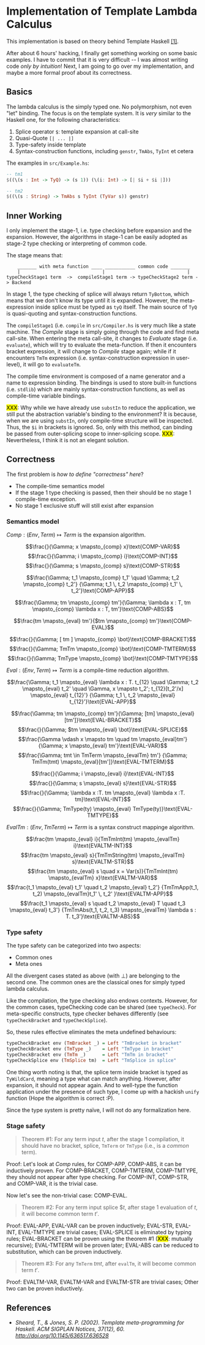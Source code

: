 # Implementation of Template Lambda Calculus

This implementation is based on theory behind Template Haskell [[1]](#ref-1).

After about 6 hours' hacking, I finally get something working on some basic examples. I have to commit that it is very difficult -- I was almost writing code *only by intuition*! Next, I am going to go over my implementation, and maybe a more formal proof about its correctness.

## Basics
The lambda calculus is the simply typed one. No polymorphism, not even "let" binding. The focus is on the template system. It is *very* similar to the Haskell one, for the following characteristics:

1. Splice operator `$`: template expansion at call-site
2. Quasi-Quote `[| ... |]`
3. Type-safety inside template
4. Syntax-construction functions, including `genstr`, `TmAbs`, `TyInt` et cetera

The examples in `src/Example.hs`:

```haskell
-- tm1
$((\(s : Int -> TyQ) -> (s 1)) (\(i: Int) -> [| $i + $i |]))

-- tm2
$((\(s : String) -> TmAbs s TyInt (TyVar s)) genstr)
```

## Inner Working
I only implement the stage-1, i.e. type checking before expansion and the expansion. However, the algorithms in stage-1 can be easily adopted as stage-2 type checking or interpreting of common code.

The stage means that:
        
        _______ with meta function ____ ___________ common code _______
        |                              |                              |
    typeCheckStage1 term  ->  compileStage1 term -> typeCheckStage2 term -> Backend

In stage 1, the type checking of splice will always return `TyBottom`, which means that we don't know its type until it is expanded. However, the meta-expression inside splice must be typed as `tyQ` itself. The main source of `TyQ` is quasi-quoting and syntax-construction functions.

The `compileStage1` (i.e. `compile` in `src/Compiler.hs` is very much like a state machine. The *Compile* stage is simply going through the code and find meta call-site. When entering the meta call-site, it changes to *Evaluate* stage (i.e. `evaluate`), which will try to evaluate the meta-function. If then it encounters bracket expression, it will change to *Compile* stage again; while if it encounters `TmTm` expression (i.e. syntax-construction expression in user-level), it will go to `evaluateTm`.

The compile time environment is composed of a name generator and a name to expression binding. The bindings is used to store built-in functions (i.e. `stdlib`) which are mainly syntax-construction functions, as well as compile-time variable bindings.

<mark>XXX</mark>: Why while we have already use `substIn` to reduce the application, we still put the abstraction variable's binding to the environment? It is because, when we are using `substIn`, only compile-time structure will be inspected. Thus, the `$i` in brackets is ignored. So, only with this method, can binding be passed from outer-splicing scope to inner-splicing scope. <mark>XXX</mark>: Nevertheless, I think it is not an elegant solution.

## Correctness
The first problem is *how to define "correctness" here*?

* The compile-time semantics model
* If the stage 1 type checking is passed, then their should be no stage 1 compile-time exception.
* No stage 1 exclusive stuff will still exist after expansion

### Semantics model
$Comp: (Env, Term) \mapsto Term$ is the expansion algorithm.

$$\frac{}{\Gamma; x \mapsto_{comp} x}\text{COMP-VAR}$$
$$\frac{}{\Gamma; i \mapsto_{comp} i}\text{COMP-INT}$$
$$\frac{}{\Gamma; s \mapsto_{comp} s}\text{COMP-STR}$$

$$\frac{\Gamma; t_1 \mapsto_{comp} t_1' \quad
        \Gamma; t_2 \mapsto_{comp} t_2'}
       {\Gamma; t_1 \, t_2 \mapsto_{comp} t_1' \, t_2'}\text{COMP-APP}$$

$$\frac{\Gamma; tm \mapsto_{comp} tm'}{\Gamma; \lambda x : T, tm \mapsto_{comp} \lambda x : T, tm'}\text{COMP-ABS}$$

$$\frac{tm \mapsto_{eval} tm'}{$tm \mapsto_{comp} tm'}\text{COMP-EVAL}$$

$$\frac{}{\Gamma; [ tm ] \mapsto_{comp} \bot}\text{COMP-BRACKET}$$
$$\frac{}{\Gamma; TmTm \mapsto_{comp} \bot}\text{COMP-TMTERM}$$
$$\frac{}{\Gamma; TmType \mapsto_{comp} \bot}\text{COMP-TMTYPE}$$

$Eval: (Env, Term) \mapsto Term$ is a compile-time reduction algorithm.

$$\frac{\Gamma; t_1 \mapsto_{eval} \lambda x : T. t_{12} \quad
        \Gamma; t_2 \mapsto_{eval} t_2' \quad
        \Gamma, x \mapsto t_2'; t_{12}[t_2'/x] \mapsto_{eval} t_{12}'}
       {\Gamma; t_1 \, t_2 \mapsto_{eval} t_{12}'}\text{EVAL-APP}$$

$$\frac{\Gamma; tm \mapsto_{comp} tm'}{\Gamma; [tm] \mapsto_{eval} [tm']}\text{EVAL-BRACKET}$$
$$\frac{}{\Gamma; $tm \mapsto_{eval} \bot}\text{EVAL-SPLICE}$$
$$\frac{\Gamma \vdash x \mapsto tm \quad
        tm \mapsto_{eval}tm'}{\Gamma; x \mapsto_{eval} tm'}\text{EVAL-VAR}$$
$$\frac{\Gamma; tmt \in TmTerm \mapsto_{evalTm} tm'}
       {\Gamma; TmTm(tmt) \mapsto_{eval}[tm']}\text{EVAL-TMTERM}$$

$$\frac{}{\Gamma; i \mapsto_{eval} i}\text{EVAL-INT}$$
$$\frac{}{\Gamma; s \mapsto_{eval} s}\text{EVAL-STR}$$
$$\frac{}{\Gamma; \lambda x :T. tm \mapsto_{eval} \lambda x :T. tm}\text{EVAL-INT}$$
$$\frac{}{\Gamma; TmType(ty) \mapsto_{eval} TmType(ty)}\text{EVAL-TMTYPE}$$

$EvalTm: (Env, TmTerm) \mapsto Term$ is a syntax construct mappinge algorithm.

$$\frac{tm \mapsto_{eval} i}{TmTmInt(tm) \mapsto_{evalTm} i}\text{EVALTM-INT}$$
$$\frac{tm \mapsto_{eval} s}{TmTmString(tm) \mapsto_{evalTm} s}\text{EVALTM-STR}$$
$$\frac{tm \mapsto_{eval} s \quad
        x = Var(s)}{TmTmInt(tm) \mapsto_{evalTm} x}\text{EVALTM-VAR}$$
$$\frac{t_1 \mapsto_{eval} t_1' \quad
        t_2 \mapsto_{eval} t_2'}
       {TmTmApp(t_1, t_2) \mapsto_{evalTm}t_1' \, t_2' }\text{EVALTM-APP}$$
$$\frac{t_1 \mapsto_{eval} s \quad
        t_2 \mapsto_{eval} T \quad
        t_3 \mapsto_{eval} t_3'}
       {TmTmAbs(t_1, t_2, t_3) \mapsto_{evalTm} \lambda s : T. t_3'}\text{EVALTM-ABS}$$

### Type safety
The type safety can be categorized into two aspects:

* Common ones
* Meta ones

All the divergent cases stated as above (with $\bot$) are belonging to the second one. The common ones are the classical ones for simply typed lambda calculus.

Like the compilation, the type checking also endows contexts. However, for the common cases, typeChecking code can be shared (see `typeCheck`). For meta-specific constructs, type checker behaves differently (see `typeCheckBracket` and `typeCheckSplice`).

So, these rules effective eliminates the meta undefined behaviours:

```haskell
typeCheckBracket env (TmBracket _) = Left "TmBracket in bracket"
typeCheckBracket env (TmType _)    = Left "TmType in bracket"
typeCheckBracket env (TmTm _)      = Left "TmTm in bracket"
typeCheckSplice env (TmSplice tm)  = Left "TmSplice in splice"
```

One thing worth noting is that, the splice term inside bracket is typed as `TyWildCard`, meaning a type what can match anything. However, after expansion, it should not appear again. And to well-type the function application under the presence of such type, I come up with a hackish `unify` function (Hope the algorithm is correct :P).

Since the type system is pretty naïve, I will not do any formalization here.

### Stage safety
> Theorem #1: For any term input $t$, after the stage 1 compilation, it should have no bracket, splice, `TmTerm` or `TmType` (i.e., is a *common* term).

Proof: Let's look at $Comp$ rules, for COMP-APP, COMP-ABS, it can be inductively proven. For COMP-BRACKET, COMP-TMTERM, COMP-TMTYPE, they should not appear after type checking. For COMP-INT, COMP-STR, and COMP-VAR, it is the trivial case.

Now let's see the non-trivial case: COMP-EVAL.

> Theorem #2: For any term input splice $$t$, after stage 1 evaluation of $t$, it will become common term $t'$.

Proof: EVAL-APP, EVAL-VAR can be proven inductively; EVAL-STR, EVAL-INT, EVAL-TMTYPE are trivial cases; EVAL-SPLICE is eliminated by typing rules; EVAL-BRACKET can be proven using the theorem #1 (<mark>XXX</mark>: mutually recursive); EVAL-TMTERM will be proven later; EVAL-ABS can be reduced to substitution, which can be proven inductively.

> Theorem #3: For any `TmTerm` $tmt$, after `evalTm`, it will become common term $t'$.

Proof: EVALTM-VAR, EVALTM-VAR and EVALTM-STR are trivial cases; Other two can be proven inductively.




## References

* <cite id="ref-1"> Sheard, T., & Jones, S. P. (2002). Template meta-programming for Haskell. ACM SIGPLAN Notices, 37(12), 60. http://doi.org/10.1145/636517.636528 </cite>

